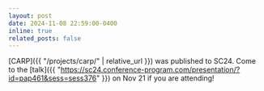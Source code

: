 ```yaml
---
layout: post
date: 2024-11-08 22:59:00-0400
inline: true
related_posts: false
---
```


[CARP]({{ "/projects/carp/" | relative_url }}) was published to SC24. Come to the [talk]({{ "https://sc24.conference-program.com/presentation/?id=pap461&sess=sess376" }}) on Nov 21 if you are attending!
